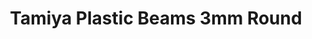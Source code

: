 ---
layout: product
title: "Tamiya Plastic Beams 3mm Round"
price: "750" 
desc: "Plastične gredice"
img_path: "/assets/img/70133.jpg"
brand: "N/A"
available: true
special_offer: false
new: false
soon: false
cat: "070000"
subcat: "070500"
subsubcat: "0N/A"
sifra: "70133"
popular: true
---